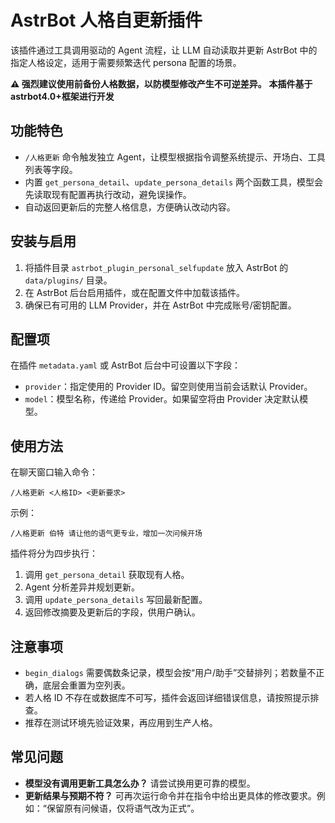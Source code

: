 # AstrBot 人格自更新插件

该插件通过工具调用驱动的 Agent 流程，让 LLM 自动读取并更新 AstrBot 中的指定人格设定，适用于需要频繁迭代 persona 配置的场景。

**⚠️ 强烈建议使用前备份人格数据，以防模型修改产生不可逆差异。**
**本插件基于astrbot4.0+框架进行开发**

## 功能特色
- `/人格更新` 命令触发独立 Agent，让模型根据指令调整系统提示、开场白、工具列表等字段。
- 内置 `get_persona_detail`、`update_persona_details` 两个函数工具，模型会先读取现有配置再执行改动，避免误操作。
- 自动返回更新后的完整人格信息，方便确认改动内容。

## 安装与启用
1. 将插件目录 `astrbot_plugin_personal_selfupdate` 放入 AstrBot 的 `data/plugins/` 目录。
2. 在 AstrBot 后台启用插件，或在配置文件中加载该插件。
3. 确保已有可用的 LLM Provider，并在 AstrBot 中完成账号/密钥配置。

## 配置项
在插件 `metadata.yaml` 或 AstrBot 后台中可设置以下字段：
- `provider`：指定使用的 Provider ID。留空则使用当前会话默认 Provider。
- `model`：模型名称，传递给 Provider。如果留空将由 Provider 决定默认模型。

## 使用方法
在聊天窗口输入命令：
```
/人格更新 <人格ID> <更新要求>
```
示例：
```
/人格更新 伯特 请让他的语气更专业，增加一次问候开场
```
插件将分为四步执行：
1. 调用 `get_persona_detail` 获取现有人格。
2. Agent 分析差异并规划更新。
3. 调用 `update_persona_details` 写回最新配置。
4. 返回修改摘要及更新后的字段，供用户确认。

## 注意事项
- `begin_dialogs` 需要偶数条记录，模型会按“用户/助手”交替排列；若数量不正确，底层会重置为空列表。
- 若人格 ID 不存在或数据库不可写，插件会返回详细错误信息，请按照提示排查。
- 推荐在测试环境先验证效果，再应用到生产人格。

## 常见问题
- **模型没有调用更新工具怎么办？** 请尝试换用更可靠的模型。
- **更新结果与预期不符？** 可再次运行命令并在指令中给出更具体的修改要求。例如：“保留原有问候语，仅将语气改为正式”。